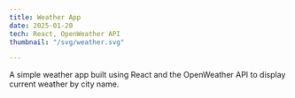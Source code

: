 ```yaml
---
title: Weather App
date: 2025-01-20
tech: React, OpenWeather API
thumbnail: "/svg/weather.svg"

---
```


A simple weather app built using React and the OpenWeather API to display current weather by city name.
